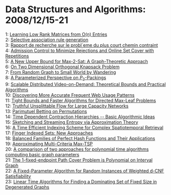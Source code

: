 # Data Structures and Algorithms: 2008/12/15-21  
1: [Learning Low Rank Matrices from O(n) Entries](https://doi.org/10.48550/arXiv.0812.2599)  
2: [Selective association rule generation](https://doi.org/10.48550/arXiv.0803.0954)  
3: [Rapport de recherche sur le probl\`eme du plus court chemin contraint](https://doi.org/10.48550/arXiv.0803.2615)  
4: [Admission Control to Minimize Rejections and Online Set Cover with  Repetitions](https://doi.org/10.48550/arXiv.0803.2842)  
5: [A New Upper Bound for Max-2-Sat: A Graph-Theoretic Approach](https://doi.org/10.48550/arXiv.0803.3531)  
6: [On Two Dimensional Orthogonal Knapsack Problem](https://doi.org/10.48550/arXiv.0803.4260)  
7: [From Random Graph to Small World by Wandering](https://doi.org/10.48550/arXiv.0804.0149)  
8: [A Parameterized Perspective on $P_2$-Packings](https://doi.org/10.48550/arXiv.0804.0570)  
9: [Scalable Distributed Video-on-Demand: Theoretical Bounds and Practical  Algorithms](https://doi.org/10.48550/arXiv.0804.0743)  
10: [Discovering More Accurate Frequent Web Usage Patterns](https://doi.org/10.48550/arXiv.0804.1409)  
11: [Tight Bounds and Faster Algorithms for Directed Max-Leaf Problems](https://doi.org/10.48550/arXiv.0804.2032)  
12: [Truthful Unsplittable Flow for Large Capacity Networks](https://doi.org/10.48550/arXiv.0804.2112)  
13: [Parimutuel Betting on Permutations](https://doi.org/10.48550/arXiv.0804.2288)  
14: [Time Dependent Contraction Hierarchies -- Basic Algorithmic Ideas](https://doi.org/10.48550/arXiv.0804.3947)  
15: [Sketching and Streaming Entropy via Approximation Theory](https://doi.org/10.48550/arXiv.0804.4138)  
16: [A Time Efficient Indexing Scheme for Complex Spatiotemporal Retrieval](https://doi.org/10.48550/arXiv.0805.1487)  
17: [Finger Indexed Sets: New Approaches](https://doi.org/10.48550/arXiv.0805.2671)  
18: [Balanced Families of Perfect Hash Functions and Their Applications](https://doi.org/10.48550/arXiv.0805.4300)  
19: [Approximating Multi-Criteria Max-TSP](https://doi.org/10.48550/arXiv.0806.3668)  
20: [A comparison of two approaches for polynomial time algorithms computing  basic graph parameters](https://doi.org/10.48550/arXiv.0806.4073)  
21: [The 1-fixed-endpoint Path Cover Problem is Polynomial on Interval Graph](https://doi.org/10.48550/arXiv.0806.4372)  
22: [A Fixed-Parameter Algorithm for Random Instances of Weighted d-CNF  Satisfiability](https://doi.org/10.48550/arXiv.0806.4652)  
23: [Linear Time Algorithms for Finding a Dominating Set of Fixed Size in  Degenerated Graphs](https://doi.org/10.48550/arXiv.0806.4735)  